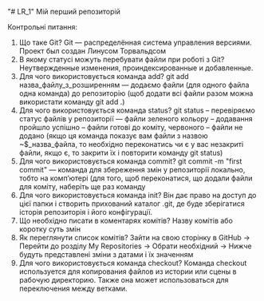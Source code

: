"# LR_1" 
Мій перший репозиторій

Контрольні питання:
1. Що таке Git?
Git — распределённая система управления версиями. Проект был создан Линусом Торвальдсом
2. В якому статусі можуть перебувати файли при роботі з Git?
Неутвержденные изменения, проиндексированные и добавленные.
3. Для чого використовується команда add?
git add назва_файлу_з_розширенням — додаємо файли (для
одного файла одна команда) до репозиторію (щоб додати всі файли
разом можна використати команду git add .)
4. Для чого використовується команда status?
git status – перевіряємо статус файлів у репозиторії — файли
зеленого кольору – додавання пройшло успішно – файли готові до
коміту, червоного – файли не додано (якщо ця команда показує вам
файли з назвою ~$_назва_файла, то необхідно переконатись чи є у
вас незакриті файли, якщо є, то закрити їх і повторити команду git
status)
5. Для чого використовується команда commit?
git commit -m "first commit" — команда для збереження змін у репозиторії локально, тобто на комп’ютері (для того, щоб переконатися, що додали файли для коміту, наберіть ще раз команду
6. Для чого використовується команда init?
Він дає право на доступ до цієї папки і створить прихований каталог .git, де буде зберігатися історія репозиторія і його конфігурації.
7. Що необхідно писати в коментарях комітів?
Назву комітів або коротку суть змін
8. Як переглянути список комітів?
Зайти на свою сторінку в GitHub -> Перейти до розділу My Repositories -> Обрати необхідний -> Нижче будуть представлені зміни з датами і їх значенням
9. Для чого використовується команда checkout?
Команда checkout используется для копирования файлов из истории или сцены в рабочую директорию. Также она может использоваться для переключения между ветками.
